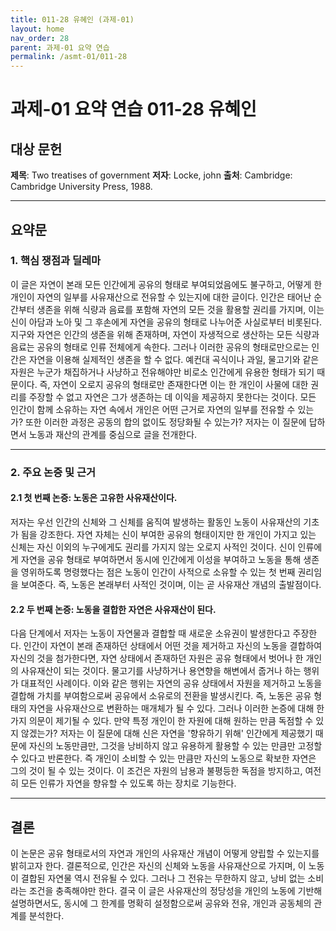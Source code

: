 ```yaml
---
title: 011-28 유혜인 (과제-01)
layout: home
nav_order: 28
parent: 과제-01 요약 연습
permalink: /asmt-01/011-28
---
```


# 과제-01 요약 연습 011-28 유혜인 

## 대상 문헌  
**제목**: Two treatises of government 
**저자**: Locke, john
**출처**: Cambridge: Cambridge University Press, 1988.

---

## 요약문  

### 1. 핵심 쟁점과 딜레마  
이 글은 자연이 본래 모든 인간에게 공유의 형태로 부여되었음에도 불구하고, 어떻게 한 개인이 자연의 일부를 사유재산으로 전유할 수 있는지에 대한 글이다. 인간은 태어난 순간부터 생존을 위해 식량과 음료를 포함해 자연의 모든 것을 활용할 권리를 가지며, 이는 신이 아담과 노아 및 그 후손에게 자연을 공유의 형태로 나누어준 사실로부터 비롯된다. 지구와 자연은 인간의 생존을 위해 존재하며, 자연이 자생적으로 생산하는 모든 식량과 음료는 공유의 형태로 인류 전체에게 속한다. 그러나 이러한 공유의 형태로만으로는 인간은 자연을 이용해 실제적인 생존을 할 수 없다. 예컨대 곡식이나 과일, 물고기와 같은 자원은 누군가 채집하거나 사냥하고 전유해야만 비로소 인간에게 유용한 형태가 되기 때문이다. 즉, 자연이 오로지 공유의 형태로만 존재한다면 이는 한 개인이 사물에 대한 권리를 주장할 수 없고 자연은 그가 생존하는 데 이익을 제공하지 못한다는 것이다. 모든 인간이 함께 소유하는 자연 속에서 개인은 어떤 근거로 자연의 일부를 전유할 수 있는가? 또한 이러한 과정은 공동의 합의 없이도 정당화될 수 있는가? 저자는 이 질문에 답하면서 노동과 재산의 관계를 중심으로 글을 전개한다. 

---

### 2. 주요 논증 및 근거  

#### 2.1 첫 번째 논증: 노동은 고유한 사유재산이다.
저자는 우선 인간의 신체와 그 신체를 움직여 발생하는 활동인 노동이 사유재산의 기초가 됨을 강조한다. 자연 자체는 신이 부여한 공유의 형태이지만 한 개인이 가지고 있는 신체는 자신 이외의 누구에게도 권리를 가지지 않는 오로지 사적인 것이다. 신이 인류에게 자연을 공유 형태로 부여하면서 동시에 인간에게 이성을 부여하고 노동을 통해 생존을 영위하도록 명령했다는 점은 노동이 인간이 사적으로 소유할 수 있는 첫 번째 권리임을 보여준다. 즉, 노동은 본래부터 사적인 것이며, 이는 곧 사유재산 개념의 출발점이다.

#### 2.2 두 번째 논증: 노동을 결합한 자연은 사유재산이 된다. 
다음 단계에서 저자는 노동이 자연물과 결합할 때 새로운 소유권이 발생한다고 주장한다. 인간이 자연이 본래 존재하던 상태에서 어떤 것을 제거하고 자신의 노동을 결합하여 자신의 것을 첨가한다면, 자연 상태에서 존재하던 자원은 공유 형태에서 벗어나 한 개인의 사유재산이 되는 것이다. 물고기를 사냥하거나 용연향을 해변에서 줍거나 하는 행위가 대표적인 사례이다. 이와 같은 행위는 자연의 공유 상태에서 자원을 제거하고 노동을 결합해 가치를 부여함으로써 공유에서 소유로의 전환을 발생시킨다. 즉, 노동은 공유 형태의 자연을 사유재산으로 변환하는 매개체가 될 수 있다. 그러나 이러한 논증에 대해 한 가지 의문이 제기될 수 있다. 만약 특정 개인이 한 자원에 대해 원하는 만큼 독점할 수 있지 않겠는가? 저자는 이 질문에 대해 신은 자연을 '향유하기 위해' 인간에게 제공했기 때문에 자신의 노동만큼만, 그것을 낭비하지 않고 유용하게 활용할 수 있는 만큼만 고정할 수 있다고 반론한다. 즉 개인이 소비할 수 있는 만큼만 자신의 노동으로 확보한 자연은 그의 것이 될 수 있는 것이다. 이 조건은 자원의 남용과 불평등한 독점을 방지하고, 여전히 모든 인류가 자연을 향유할 수 있도록 하는 장치로 기능한다.

---

## 결론  
이 논문은 공유 형태로서의 자연과 개인의 사유재산 개념이 어떻게 양립할 수 있는지를 밝히고자 한다. 결론적으로, 인간은 자신의 신체와 노동을 사유재산으로 가지며, 이 노동이 결합된 자연물 역시 전유될 수 있다. 그러나 그 전유는 무한하지 않고, 낭비 없는 소비라는 조건을 충족해야만 한다. 결국 이 글은 사유재산의 정당성을 개인의 노동에 기반해 설명하면서도, 동시에 그 한계를 명확히 설정함으로써 공유와 전유, 개인과 공동체의 관계를 분석한다.